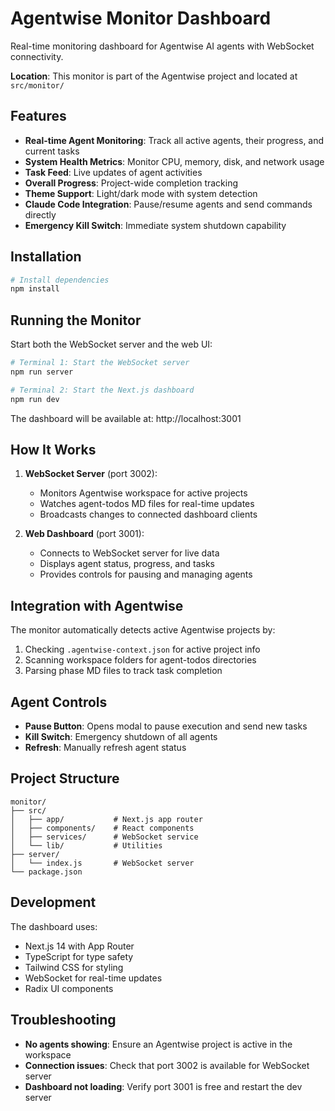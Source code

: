 # Agentwise Monitor Dashboard

Real-time monitoring dashboard for Agentwise AI agents with WebSocket connectivity.

**Location**: This monitor is part of the Agentwise project and located at `src/monitor/`

## Features

- **Real-time Agent Monitoring**: Track all active agents, their progress, and current tasks
- **System Health Metrics**: Monitor CPU, memory, disk, and network usage
- **Task Feed**: Live updates of agent activities
- **Overall Progress**: Project-wide completion tracking
- **Theme Support**: Light/dark mode with system detection
- **Claude Code Integration**: Pause/resume agents and send commands directly
- **Emergency Kill Switch**: Immediate system shutdown capability

## Installation

```bash
# Install dependencies
npm install
```

## Running the Monitor

Start both the WebSocket server and the web UI:

```bash
# Terminal 1: Start the WebSocket server
npm run server

# Terminal 2: Start the Next.js dashboard
npm run dev
```

The dashboard will be available at: http://localhost:3001

## How It Works

1. **WebSocket Server** (port 3002): 
   - Monitors Agentwise workspace for active projects
   - Watches agent-todos MD files for real-time updates
   - Broadcasts changes to connected dashboard clients

2. **Web Dashboard** (port 3001):
   - Connects to WebSocket server for live data
   - Displays agent status, progress, and tasks
   - Provides controls for pausing and managing agents

## Integration with Agentwise

The monitor automatically detects active Agentwise projects by:
1. Checking `.agentwise-context.json` for active project info
2. Scanning workspace folders for agent-todos directories
3. Parsing phase MD files to track task completion

## Agent Controls

- **Pause Button**: Opens modal to pause execution and send new tasks
- **Kill Switch**: Emergency shutdown of all agents
- **Refresh**: Manually refresh agent status

## Project Structure

```
monitor/
├── src/
│   ├── app/           # Next.js app router
│   ├── components/    # React components
│   ├── services/      # WebSocket service
│   └── lib/           # Utilities
├── server/
│   └── index.js       # WebSocket server
└── package.json
```

## Development

The dashboard uses:
- Next.js 14 with App Router
- TypeScript for type safety
- Tailwind CSS for styling
- WebSocket for real-time updates
- Radix UI components

## Troubleshooting

- **No agents showing**: Ensure an Agentwise project is active in the workspace
- **Connection issues**: Check that port 3002 is available for WebSocket server
- **Dashboard not loading**: Verify port 3001 is free and restart the dev server